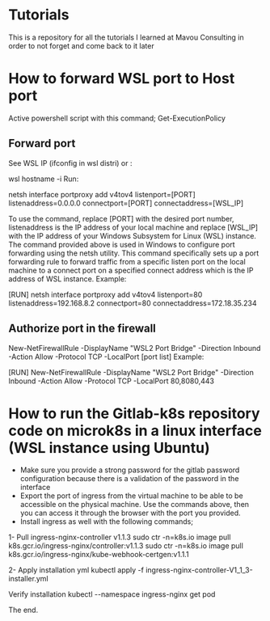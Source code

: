# Tutorials
This is a repository for all the tutorials I learned at Mavou Consulting in order to not forget and come back to it later

# How to forward WSL port to Host port
Active powershell script with this command; 
Get-ExecutionPolicy

## Forward port
See WSL IP (ifconfig in wsl distri) or :


wsl hostname -i
Run:

netsh interface portproxy add v4tov4 listenport=[PORT] listenaddress=0.0.0.0 connectport=[PORT] connectaddress=[WSL_IP]

To use the command, replace [PORT] with the desired port number, listenaddress is the IP address of your local machine and replace [WSL_IP] with the IP address of your Windows Subsystem for Linux (WSL) instance.
The command provided above is used in Windows to configure port forwarding using the netsh utility. This command specifically sets up a port forwarding rule to forward traffic from a specific listen port on the local machine to a connect port on a specified connect address which is the IP address of WSL instance.
Example:

[RUN] netsh interface portproxy add v4tov4 listenport=80 listenaddress=192.168.8.2 connectport=80 connectaddress=172.18.35.234

## Authorize port in the firewall
New-NetFirewallRule -DisplayName "WSL2 Port Bridge" -Direction Inbound -Action Allow -Protocol TCP -LocalPort [port list]
Example:

[RUN] New-NetFirewallRule -DisplayName "WSL2 Port Bridge" -Direction Inbound -Action Allow -Protocol TCP -LocalPort 80,8080,443

# How to run the Gitlab-k8s repository code on microk8s in a linux interface (WSL instance using Ubuntu)
- Make sure you provide a strong password for the gitlab password configuration because there is a validation of the password in the interface
- Export the port of ingress from the virtual machine to be able to be accessible on the physical machine. Use the commands above, then you can access it through the browser with the port you provided.
- Install ingress as well with the following commands;

1- Pull ingress-nginx-controller v1.1.3
sudo ctr -n=k8s.io image pull k8s.gcr.io/ingress-nginx/controller:v1.1.3
sudo ctr -n=k8s.io image pull k8s.gcr.io/ingress-nginx/kube-webhook-certgen:v1.1.1

2- Apply installation yml
kubectl apply -f ingress-nginx-controller-V1_1_3-installer.yml

Verify installation
kubectl --namespace ingress-nginx get pod

The end.
